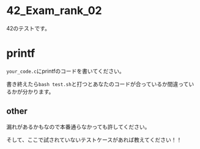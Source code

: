 # 42_Exam_rank_02

42のテストです。

# printf

`your_code.c`にprintfのコードを書いてください。

書き終えたら```bash test.sh```と打つとあなたのコードが合っているか間違っているかが分かります。


## other
漏れがあるかもなので本番通らなかっても許してください。

そして、ここで試されていないテストケースがあれば教えてください！！
